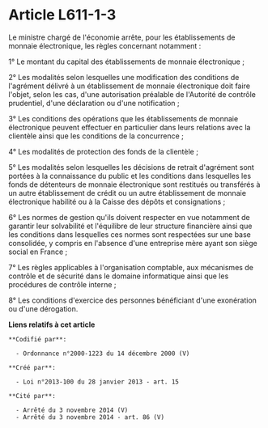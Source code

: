 # Article L611-1-3

Le ministre chargé de l'économie arrête, pour les établissements de monnaie électronique, les règles concernant notamment : 

1° Le montant du capital des établissements de monnaie électronique ; 

2° Les modalités selon lesquelles une modification des conditions de l'agrément délivré à un établissement de monnaie
électronique doit faire l'objet, selon les cas, d'une autorisation préalable de l'Autorité de contrôle prudentiel, d'une
déclaration ou d'une notification ; 

3° Les conditions des opérations que les établissements de monnaie électronique peuvent effectuer en particulier dans leurs
relations avec la clientèle ainsi que les conditions de la concurrence ; 

4° Les modalités de protection des fonds de la clientèle ; 

5° Les modalités selon lesquelles les décisions de retrait d'agrément sont portées à la connaissance du public et les
conditions dans lesquelles les fonds de détenteurs de monnaie électronique sont restitués ou transférés à un autre
établissement de crédit ou un autre établissement de monnaie électronique habilité ou à la Caisse des dépôts et
consignations ; 

6° Les normes de gestion qu'ils doivent respecter en vue notamment de garantir leur solvabilité et l'équilibre de leur
structure financière ainsi que les conditions dans lesquelles ces normes sont respectées sur une base consolidée, y compris
en l'absence d'une entreprise mère ayant son siège social en France ; 

7° Les règles applicables à l'organisation comptable, aux mécanismes de contrôle et de sécurité dans le domaine informatique
ainsi que les procédures de contrôle interne ; 

8° Les conditions d'exercice des personnes bénéficiant d'une exonération ou d'une dérogation.

**Liens relatifs à cet article**

	**Codifié par**:

	  - Ordonnance n°2000-1223 du 14 décembre 2000 (V)

	**Créé par**:

	  - Loi n°2013-100 du 28 janvier 2013 - art. 15

	**Cité par**:

	  - Arrêté du 3 novembre 2014 (V)
	  - Arrêté du 3 novembre 2014 - art. 86 (V)
